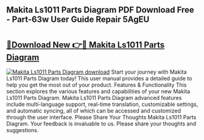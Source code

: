## Makita Ls1011 Parts Diagram PDF Download Free - Part-63w User Guide Repair 5AgEU

# <h2><a href="http://dfrk8c6.blite.top/?on=Makita+Ls1011+Parts+Diagram">🔗Download New 👉🔴 Makita Ls1011 Parts Diagram</a></h2>

[![Makita Ls1011 Parts Diagram download](https://i.imgur.com/lujVjoI.png)](http://dfrk8c6.blite.top/?on=Makita+Ls1011+Parts+Diagram)
Start your journey with Makita Ls1011 Parts Diagram today! This user manual provides a detailed guide to help you get the most out of your product. Features & Functionality This section explores the various features and capabilities of your new Makita Ls1011 Parts Diagram. Makita Ls1011 Parts Diagram advanced features include multi-language support, real-time translation, customizable settings, and automatic syncing, all of which can be accessed and customized through the user interface. Please Share Your Thoughts Makita Ls1011 Parts Diagram. Your feedback is invaluable to us. Please share your thoughts and suggestions.
